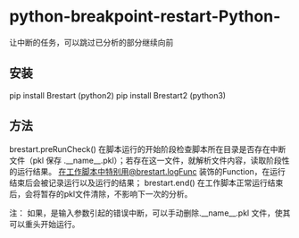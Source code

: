 # python-breakpoint-restart-Python-
让中断的任务，可以跳过已分析的部分继续向前

## 安装
pip install Brestart (python2)
pip install Brestart2 (python3)

## 方法
brestart.preRunCheck()
在脚本运行的开始阶段检查脚本所在目录是否存在中断文件（pkl 保存 .\_\_name\_\_.pkl）；若存在这一文件，就解析文件内容，读取阶段性的运行结果。
在工作脚本中特别用@brestart.logFunc 装饰的Function，在运行结束后会被记录运行以及运行的结果；
brestart.end()
在工作脚本正常运行结束后，会将暂存的pkl文件清除，不影响下一次的分析。

注： 如果，是输入参数引起的错误中断，可以手动删除.\_\_name\_\_.pkl 文件，使其可以重头开始运行。
